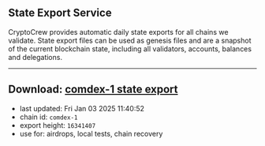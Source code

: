 ## State Export Service
CryptoCrew provides automatic daily state exports for all chains we validate. State export files can be used as genesis files and are a snapshot of the current blockchain state, including all validators, accounts, balances and delegations.

---
**Download: [comdex-1 state export](https://dl-eu2.ccvalidators.com/SERVICE/comdex/comdex-1_export_16341407.json)**
---

- last updated: Fri Jan 03 2025 11:40:52
- chain id: `comdex-1`
- export height: `16341407`
- use for: airdrops, local tests, chain recovery
